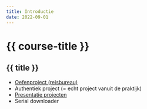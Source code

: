 ```yaml
---
title: Introductie
date: 2022-09-01
---
```


# {{ course-title }}

## {{ title }}


* [Oefenproject (reisbureau)](https://edutorial.nl/projecten/farout-project/)
* Authentiek project (= echt project vanuit de praktijk)
* [Presentatie projecten](https://static.edutorial.nl/presentaties/index.php?tpl=deltion&md=601_projecten/FarOut_startproject.md#1)
* Serial downloader


